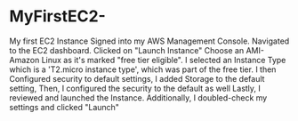 # MyFirstEC2-
My first EC2 Instance
Signed into my AWS Management Console.
Navigated to the EC2 dashboard.
Clicked on "Launch Instance"
Choose an AMI-Amazon Linux as it's marked "free tier eligible".
I selected an Instance Type which is a 'T2.micro instance type', which was part of the free tier.
I then Configured security to default settings, 
I added Storage to the default setting,
Then, I configured the security to the default as well
Lastly, I reviewed and launched the Instance.
Additionally, I doubled-check my settings and clicked "Launch"
